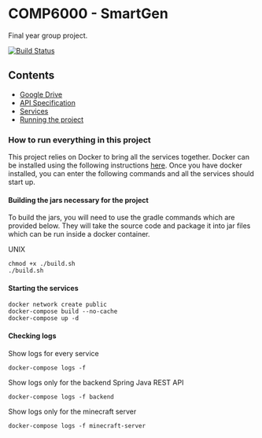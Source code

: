 # COMP6000 - SmartGen
Final year group project.

[![Build Status](https://ci.dgrinbergs.com/api/badges/dgrinbergs/comp6000/status.svg?ref=refs/heads/develop)](https://ci.dgrinbergs.com/dgrinbergs/comp6000)

## Contents
* [Google Drive](https://drive.google.com/drive/folders/1956QOpzN265OdxG60flO1qk3QptO6gZQ)
* [API Specification](./documentation/api-specification.md)
* [Services](./documentation/services.md)
* [Running the project](#how-to-run-everything-in-this-project)

### How to run everything in this project
This project relies on Docker to bring all the services together.
Docker can be installed using the following instructions [here](https://docs.docker.com/get-docker/).
Once you have docker installed, you can enter the following commands and all the services should start up.

#### Building the jars necessary for the project
To build the jars, you will need to use the gradle commands which are provided below. They will take the source code and
package it into jar files which can be run inside a docker container.

UNIX
```shell
chmod +x ./build.sh
./build.sh
```

#### Starting the services
```shell
docker network create public
docker-compose build --no-cache
docker-compose up -d
```

#### Checking logs
Show logs for every service
```shell
docker-compose logs -f
```

Show logs only for the backend Spring Java REST API
```shell
docker-compose logs -f backend
```

Show logs only for the minecraft server
```shell
docker-compose logs -f minecraft-server
```
